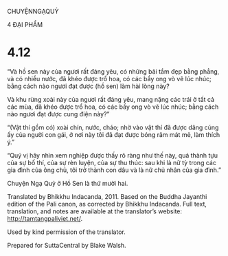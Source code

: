 CHUYỆNNGẠQUỶ

4 ĐẠI PHẨM

# 4.12

“Và hồ sen này của ngươi rất đáng yêu, có những bãi tắm đẹp bằng phẳng, và có nhiều nước, đã khéo được trổ hoa, có các bầy ong vò vẽ lúc nhúc; bằng cách nào ngươi đạt được (hồ sen) làm hài lòng này?

Và khu rừng xoài này của ngươi rất đáng yêu, mang nặng các trái ở tất cả các mùa, đã khéo được trổ hoa, có các bầy ong vò vẽ lúc nhúc; bằng cách nào ngươi đạt được cung điện này?”

“(Vật thí gồm có) xoài chín, nước, cháo; nhờ vào vật thí đã được dâng cúng ấy của người con gái, ở nơi này tôi đã đạt được bóng râm mát mẻ, làm thích ý.”

“Quý vị hãy nhìn xem nghiệp được thấy rõ ràng như thế này, quả thành tựu của sự bố thí, của sự rèn luyện, của sự thu thúc: sau khi là nữ tỳ trong các gia đình của ông chủ, tôi trở thành con dâu và là nữ chủ nhân của gia đình.”

Chuyện Ngạ Quỷ ở Hồ Sen là thứ mười hai.

Translated by Bhikkhu Indacanda, 2011. Based on the Buddha Jayanthi edition of the Pali canon, as corrected by Bhikkhu Indacanda. Full text, translation, and notes are available at the translator’s website: http://tamtangpaliviet.net/.

Used by kind permission of the translator.

Prepared for SuttaCentral by Blake Walsh.